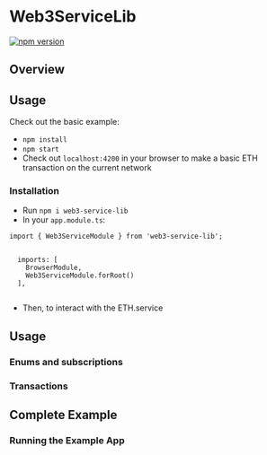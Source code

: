 # Web3ServiceLib

[![npm version](https://badge.fury.io/js/web3-service-lib.svg)](https://badge.fury.io/js/web3-service-lib)

<!-- TODO -->


## Overview

<!-- TODO -->

## Usage

Check out the basic example:
 - `npm install`
 - `npm start`
 - Check out `localhost:4200` in your browser to make a basic ETH transaction on the current network

### Installation

- Run `npm i web3-service-lib`
- In your `app.module.ts`:
```
import { Web3ServiceModule } from 'web3-service-lib';


  imports: [
    BrowserModule,
    Web3ServiceModule.forRoot()
  ],
 
```

 - Then, to interact with the ETH.service


## Usage

<!-- TODO -->

### Enums and subscriptions

<!-- TODO -->

### Transactions

<!-- TODO -->

## Complete Example

<!-- TODO -->

### Running the Example App

<!-- TODO -->
